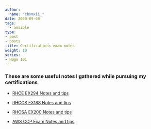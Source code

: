 ```yaml
---
author:
  name: "chxmxii_"
date: 2090-09-08
tags:
  - ansible
type:
- post
- posts
title: Certifications exam notes
weight: 10
series:
- Hugo 101
---
```


### These are some useful notes I gathered while pursuing my certifications 

- [RHCE EX294 Notes and tips](https://chxmxii.github.io/portfolio/rhce/main.html)

- [RHCCS EX188 Notes and tips](https://chxmxii.github.io/portfolio/rhccs/rhccs.html)

- [RHCSA EX200 Notes and tips](https://chxmxii.gitbook.io/system-management-tasks/)
    
- [AWS CCP Exam Notes and tips](https://chxmxii.gitbook.io/aws-ccp/)
